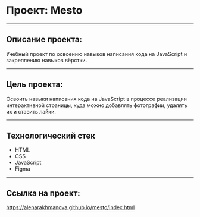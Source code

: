 # Проект: Mesto

---

## Описание проекта:

Учебный проект по освоению навыков написания кода на JavaScript и закреплению навыков вёрстки.

---

## Цель проекта:

Освоить навыки написания кода на JavaScript в процессе реализации интерактивной страницы, куда можно добавлять фотографии, удалять их и ставить лайки.

---

## Технологический стек

- HTML
- CSS
- JavaScript
- Figma

---
## Ссылка на проект:

https://alenarakhmanova.github.io/mesto/index.html
